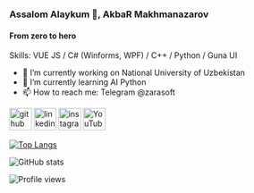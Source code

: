 ### Assalom Alaykum 👋, AkbaR Makhmanazarov
#### From zero to hero
Skills: VUE JS / C# (Winforms, WPF) / C++ / Python / Guna UI

- 🔭 I’m currently working on National University of Uzbekistan 
- 🌱 I’m currently learning AI Python 
- 📫 How to reach me: Telegram @zarasoft 


[<img src='https://cdn.jsdelivr.net/npm/simple-icons@3.0.1/icons/github.svg' alt='github' height='40'>](https://github.com/Akbar2998)  [<img src='https://cdn.jsdelivr.net/npm/simple-icons@3.0.1/icons/linkedin.svg' alt='linkedin' height='40'>](https://www.linkedin.com/in/https://www.linkedin.com/in/zarasoft//)  [<img src='https://cdn.jsdelivr.net/npm/simple-icons@3.0.1/icons/instagram.svg' alt='instagram' height='40'>](https://www.instagram.com/akbarmaxmanazarov/)  [<img src='https://cdn.jsdelivr.net/npm/simple-icons@3.0.1/icons/youtube.svg' alt='YouTube' height='40'>](https://www.youtube.com/channel/https://www.youtube.com/channel/UCbQz7cCbZz6XRc247y2BHAQ/featured)  

[![Top Langs](https://github-readme-stats.vercel.app/api/top-langs/?username=Akbar2998)](https://github.com/anuraghazra/github-readme-stats)

![GitHub stats](https://github-readme-stats.vercel.app/api?username=Akbar2998&show_icons=true)  

![Profile views](https://gpvc.arturio.dev/Akbar2998)  
